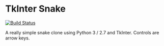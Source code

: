 TkInter Snake
=============

[![Build Status](https://travis-ci.org/ethal/TkInter-Snake.svg?branch=master)](https://travis-ci.org/ethal/TkInter-Snake)

A really simple snake clone using Python 3 / 2.7 and TkInter. Controls are arrow keys.


